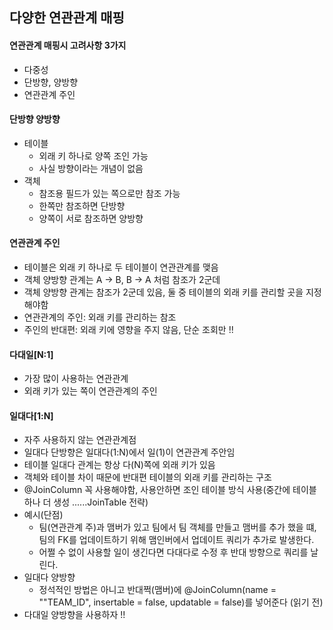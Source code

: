 ## 다양한 연관관계 매핑
#### 연관관계 매핑시 고려사항 3가지
- 다중성
- 단방향, 양방향
- 연관관계 주인

#### 단방향 양방향
- 테이블
    - 외래 키 하나로 양쪽 조인 가능
    - 사실 방향이라는 개념이 없음
- 객체
    - 참조용 필드가 있는 쪽으로만 참조 가능
    - 한쪽만 참조하면 단방향
    - 양쪽이 서로 참조하면 양방향

#### 연관관계 주인
- 테이블은 외래 키 하나로 두 테이블이 연관관계를 맺음
- 객체 양방향 관계는 A -> B, B -> A 처럼 참조가 2군데
- 객체 양방향 관계는 참조가 2군데 있음, 둘 중 테이블의 외래 키를 관리할 곳을 지정해야함
- 연관관계의 주인: 외래 키를 관리하는 참조
- 주인의 반대편: 외래 키에 영향을 주지 않음, 단순 조회만 !!

#### 다대일[N:1]
- 가장 많이 사용하는 연관관계
- 외래 키가 있는 쪽이 연관관계의 주인

#### 일대다[1:N]
- 자주 사용하지 않는 연관관계점
- 일대다 단방향은 일대다(1:N)에서 일(1)이 연관관계 주안임
- 테이블 일대다 관계는 항상 다(N)쪽에 외래 키가 있음
- 객체와 테이블 차이 때문에 반대편 테이블의 외래 키를 관리하는 구조
- @JoinColumn 꼭 사용해야함, 사용안하면 조인 테이블 방식 사용(중간에 테이블 하나 더 생성 ......JoinTable 전략)
- 예시(단점)
    - 팀(연관관계 주)과 맴버가 있고 팀에서 팀 객체를 만들고 맴버를 추가 했을 떄, 팀의 FK를 업데이트하기 위해 맴인버에서 업데이트 쿼리가 추가로 발생한다.
    - 어쩔 수 없이 사용할 일이 생긴다면 다대다로 수정 후 반대 방향으로 쿼리를 날린다.
- 일대다 양방향 
    - 정석적인 방법은 아니고 반대쩍(맴버)에 @JoinColumn(name = ""TEAM_ID", insertable = false, updatable = false)를 넣어준다 (읽기 전)
- 다대일 양방향을 사용하자 !!